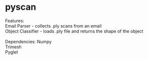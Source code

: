# pyscan

Features: <br />
Email Parser - collects .ply scans from an email <br />
Object Classifier - loads .ply file and returns the shape of the object <br />
<br />
Dependencies:
Numpy <br />
Trimesh <br />
Pyglet